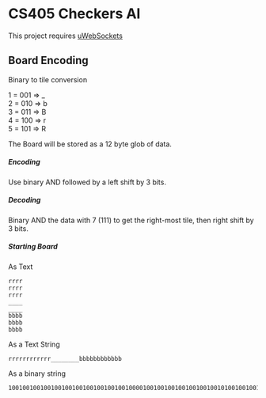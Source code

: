 # CS405 Checkers AI

This project requires [uWebSockets](https://github.com/uNetworking/uWebSockets)


## Board Encoding  
Binary to tile conversion

1 = 001 => _  
2 = 010 => b  
3 = 011 => B  
4 = 100 => r  
5 = 101 => R  

The Board will be stored as a 12 byte glob of data.  
##### Encoding  
Use binary AND followed by a left shift by 3 bits.  

##### Decoding  
Binary AND the data with 7 (111) to get the right-most tile, then right shift by 3 bits.

##### Starting Board
As Text  
```
rrrr
rrrr
rrrr
____
____
bbbb
bbbb
bbbb
```

As a Text String
```
rrrrrrrrrrrr________bbbbbbbbbbbb
```

As a binary string
```
100100100100100100100100100100100100001001001001001001001001010010010010010010010010010010010010
```

